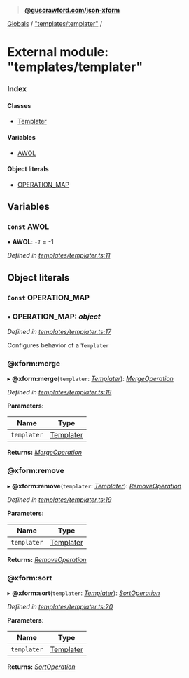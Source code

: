 > **[@guscrawford.com/json-xform](../README.md)**

[Globals](../globals.md) / ["templates/templater"](_templates_templater_.md) /

# External module: "templates/templater"

### Index

#### Classes

* [Templater](../classes/_templates_templater_.templater.md)

#### Variables

* [AWOL](_templates_templater_.md#const-awol)

#### Object literals

* [OPERATION_MAP](_templates_templater_.md#const-operation_map)

## Variables

### `Const` AWOL

• **AWOL**: *`-1`* =  -1

*Defined in [templates/templater.ts:11](https://github.com/guscrawford-com/json-xform/blob/15c4a14/src/templates/templater.ts#L11)*

## Object literals

### `Const` OPERATION_MAP

### ▪ **OPERATION_MAP**: *object*

*Defined in [templates/templater.ts:17](https://github.com/guscrawford-com/json-xform/blob/15c4a14/src/templates/templater.ts#L17)*

Configures behavior of a `Templater`

###  @xform:merge

▸ **@xform:merge**(`templater`: *[Templater](../classes/_templates_templater_.templater.md)*): *[MergeOperation](../classes/_operations_merge_operation_.mergeoperation.md)*

*Defined in [templates/templater.ts:18](https://github.com/guscrawford-com/json-xform/blob/15c4a14/src/templates/templater.ts#L18)*

**Parameters:**

Name | Type |
------ | ------ |
`templater` | [Templater](../classes/_templates_templater_.templater.md) |

**Returns:** *[MergeOperation](../classes/_operations_merge_operation_.mergeoperation.md)*

###  @xform:remove

▸ **@xform:remove**(`templater`: *[Templater](../classes/_templates_templater_.templater.md)*): *[RemoveOperation](../classes/_operations_remove_operation_.removeoperation.md)*

*Defined in [templates/templater.ts:19](https://github.com/guscrawford-com/json-xform/blob/15c4a14/src/templates/templater.ts#L19)*

**Parameters:**

Name | Type |
------ | ------ |
`templater` | [Templater](../classes/_templates_templater_.templater.md) |

**Returns:** *[RemoveOperation](../classes/_operations_remove_operation_.removeoperation.md)*

###  @xform:sort

▸ **@xform:sort**(`templater`: *[Templater](../classes/_templates_templater_.templater.md)*): *[SortOperation](../classes/_operations_sort_operation_.sortoperation.md)*

*Defined in [templates/templater.ts:20](https://github.com/guscrawford-com/json-xform/blob/15c4a14/src/templates/templater.ts#L20)*

**Parameters:**

Name | Type |
------ | ------ |
`templater` | [Templater](../classes/_templates_templater_.templater.md) |

**Returns:** *[SortOperation](../classes/_operations_sort_operation_.sortoperation.md)*